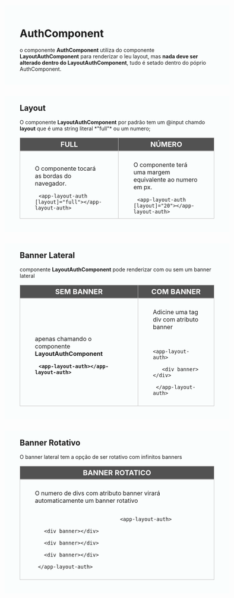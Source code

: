 <div id="documentação">
    <div>
        <h1>AuthComponent</h1>
        <p>o componente <b>AuthComponent</b> utiliza do componente <b>LayoutAuthComponent</b> para renderizar o leu layout, mas <b>nada deve ser alterado dentro do LayoutAuthComponent</b>, tudo é setado dentro do póprio AuthComponent.</p>
    </div>
    <div>
        <h2>Layout</h2>
        <p>O componente <b>LayoutAuthComponent</b> por padrão tem um @input chamdo  <b>layout</b> que é uma string literal *"full"* ou um numero;</p>
        <table>
            <thead><tr><th>Full</th><th>Número</th><tr></thead>
            <tbody>
                <tr>
                    <td>
                        <p>O componente tocará as bordas do navegador.</p>
                        <code>&lt;app-layout-auth [layout]="full"&gt;&lt;/app-layout-auth&gt;</code>
                    </td>
                    <td>
                        <p>O componente terá uma margem equivalente ao numero em px.</p>
                        <code>&lt;app-layout-auth [layout]="20"&gt;&lt;/app-layout-auth&gt;</code>
                    </td>
                </tr>
            </tbody>
        </table>
    </div>
    <div>
        <h2>Banner Lateral</h2>
        <p>componente <b>LayoutAuthComponent</b> pode renderizar com ou sem um banner lateral</p>
        <table>
            <thead><tr><th>SEM BANNER</th><th>COM BANNER</th><tr></thead>
            <tbody>
                <tr>
                    <td>
                        <p>apenas chamando o componente <b>LayoutAuthComponent<b></p>
                        <code>&lt;app-layout-auth&gt;&lt;/app-layout-auth&gt;</code>
                    </td>
                    <td>
                        <p>Adicine uma tag div com atributo banner</p>
                        <code>
                            &lt;app-layout-auth&gt;
                            <br/>&nbsp;&nbsp;&nbsp;&lt;div banner&gt;&lt;/div&gt;
                            <br/>&nbsp;&lt;/app-layout-auth&gt;
                        </code>
                    </td>
                </tr>
            </tbody>
        </table>
    </div>
    <div>
        <h2>Banner Rotativo</h2>
        <p>O banner lateral tem a opção de ser rotativo com infinitos banners</p>
        <table>
            <thead><tr><th>BANNER ROTATICO</th><tr></thead>
            <tbody>
                <tr>
                    <td>
                        <p>O numero de divs com atributo banner virará automaticamente um banner rotativo</p>
                        <code>
                            &lt;app-layout-auth&gt;
                            <br/>&nbsp;&nbsp;&nbsp;&lt;div banner&gt;&lt;/div&gt;
                            <br/>&nbsp;&nbsp;&nbsp;&lt;div banner&gt;&lt;/div&gt;
                            <br/>&nbsp;&nbsp;&nbsp;&lt;div banner&gt;&lt;/div&gt;
                            <br/>&nbsp;&lt;/app-layout-auth&gt;
                        </code>
                    </td>
                </tr>
            </tbody>
        </table>
    </div>
</div>

<style>
    #documentação{ margin-top: -20px; margin-left: -50px; padding: 0px; width: calc(100% + 100px) }
    #documentação>div{ margin-bottom: 30px; background:rgba(225,255,255,0.1); padding: 20px 40px; }
    #documentação>div>h2{ margin-top: 0; }

    #documentação table { border-collapse: collapse; width:100%; }
    #documentação table td, #documentação table th { border: .5px solid #c0c0c0; padding: 10px 40px; }
    #documentação table thead { border-bottom: 2px solid #c0c0c0; text-transform: uppercase; }
    #documentação table thead th { font-weight: bold; text-align: center; background:#525252; color:white; font-size:120%; padding: 5px; }
    
    #documentação code{ padding:10px }
</style>
